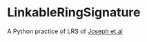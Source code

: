 # LinkableRingSignature


A Python practice of LRS of [Joseph et.al](https://pdfs.semanticscholar.org/3c63/f7c90d79593fadfce16d54078ec1850bedc9.pdf)
